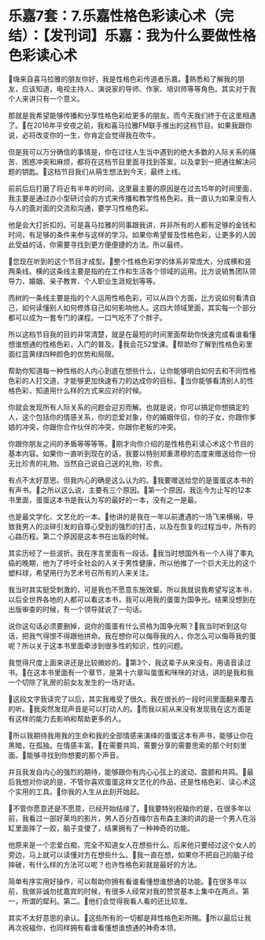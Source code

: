 # 乐嘉7套：7.乐嘉性格色彩读心术（完结）：【发刊词】乐嘉：我为什么要做性格色彩读心术

🎼嗨来自喜马拉雅的朋友你好，我是性格色彩传道者乐嘉。🎼熟悉和了解我的朋友，应该知道，电视主持人、演说家的导师、作家、培训师等等角色。其实对于我个人来讲只有一个意义。

那就是我希望能够传播和分享性格色彩给更多的朋友。而今天我们终于在这里相遇了。🎼在2016年平安夜之前，我和喜马拉雅FM联手推出的这档节目。如果我跟你说，必将改变你的一生，你肯定会觉得我在吹牛。

但是我可以万分确信的事情是，你在过往人生当中遇到的绝大多数的人际关系的痛苦、困惑冲突和麻烦，都将在这档节目里面寻找到答案，以及拿到一把通往解决问题的钥匙。🎼这档节目我们从萌生想法到今天，最终上线。

前前后后打磨了将近有半年的时间。这里最主要的原因是在过去15年的时间里面，我主要是通过办小型研讨会的方式来传播和教学性格色彩。我一直认为如果没有人与人的面对面的交流和沟通，要学习性格色彩。

他是会大打折扣的。可是喜马拉雅的同事跟我讲，并非所有的人都有足够的金钱和时间，有足够的条件来参与这样的学习。如果你希望普及性格色彩，让更多的人因此受益的话，你需要寻找到更方便便捷的方法。所以最终。

🎼您现在听到的这个节目才成型。🎼整个性格色彩学的体系非常庞大，分成横和竖两条线。横的这条线主要是指的在工作和生活各个领域的运用。比方说销售团队领导力、婚姻、亲子教育、个人职业生涯规划等等。

而树的一条线主要是指的个人运用性格色彩，可以从四个方面，比方说如何看清自己，如何读懂别人如何修炼自己如何影响他人。这四大领域里面，其实每一个部分都可以成为一套专门的课程。一口气吃不了个胖子。

所以这档节目我的目的非常清楚，就是在最短的时间里面帮助你快速完成看谁看懂想谁想通的性格色彩，入门的普及。🎼我会花52堂课。🎼帮助你了解到性格色彩里面红蓝黄绿四种颜色的优势和局限。

帮助你知道每一种性格的人内心到底在想些什么，让你能够明白如何去和不同性格色彩的人打交道，才能够更加快速有力的达成你的目标。🎼当你能够看清别人的性格色彩，知道用什么样的方式来应对的时候。

你就会发现所有人际关系的问题会迎刃而解。也就是说，你可以搞定你想搞定的人，这个包括你的情感关系，你的恋爱对象，你的婚姻伴侣，你的子女，你跟你爹娘的冲突，你跟你合作伙伴的冲突，你跟你老板的冲突。

你跟你朋友之间的矛盾等等等等。🎼刚才向你介绍的是性格色彩读心术这个节目的基本内容。如果你一直听到现在的话，我要以特别郑重肃穆的态度来赠送给你一份无比珍贵的礼物。当然自己说自己送的礼物，珍贵。

有点不太好意思。但我内心的确是这么认为的。🎼我要赠送给您的是蛋蛋这本书的有声书。🎼之所以这么说，主要有三个原因。🎼第一个原因，我迄今为止写的12本书里面，蛋蛋这本书是我认为写的最好的一本，没有之一是最。

也是最文学化、文艺化的一本。🎼他讲的是我在一年以前遭遇的一场飞来横祸，导致我男人的淡碎引发的自尊心受到的强烈的打击，以及在恢复的过程当中，所有的心路历程。第二个原因是这本书在出版的时候。

其实历经了一些波折。我在序言里面有一段话。🎼我当时想国外有一个人得了睾丸癌的晚期，他为了呼吁全社会的人关于男性健康，所以他推了一个巨大无比的这个塑料球，希望用行为艺术号召所有的人来关注。

我当时其实挺受刺激的，可是我也不愿意东施效颦。所以我就说我希望写这本书，以后全世界各地的人都可以看这本书，我可以用我的蛋蛋为国争光。结果没想到在出版审查的时候，有一个领导就说了一句话。

说你这句话必须要删掉，说你的蛋蛋有什么资格为国争光啊？🎼我当时听到这句话，把我气得恨不得跟他拼命。我在想你可以侮辱我的人，你怎么可以侮辱我的蛋呢？所以关于这本书里面牵涉到很多性的知识，性的问题。

我觉得尺度上面来讲还是比较微妙的。🎼第3个，我这辈子从来没有。用语音读过书。🎼在这本书里面有一个章节，是第十六章叫蛋蛋和咪咪的对话，讲的是我和我一个切除了乳房的前女友发生的一场对话。

🎼这段文字我读完了以后，其实我难受了很久。我在很长的一段时间里面翻来覆去的听。🎼我突然发现声音是可以打动人的。🎼而我以前从来没有发现我在这方面是有这样的能力去影响和帮助更多的人。

🎼所以我期待我用我的生命和我的全部情感来演绎的蛋蛋这本有声书，能够让你在黑暗，在孤独。在情感丰富。🎼在需要共鸣，需要分享的需要思索的那个时刻里面。🎼能够寻找到你想要的那个声音。

并且我发自内心的强烈的期待，能够跟你有内心心弦上的波动、震颤和共鸣。🎼最后我想对你说的是，不管你喜欢蛋蛋这样文艺化的作品，还是性格色彩、读心术这个实用的工具。🎼你我的人生从此刻开始起。

🎼不管你愿意还是不愿意，已经开始结缘了。🎼我要特别祝福你的是，在很多年以前，我看过一部好莱坞的影片，男人百分百梅尔吉布森主演的讲的是一个男人在浴缸里面摔了一跤，脑子变傻了，结果拥有了一种神奇的功能。

他原来是一个恋爱白痴，完全不知道女人在想些什么。后来他只要经过这个女人的旁边，马上就可以读懂对方在想些什么。🎼我一直在想，如果你不把自己的脑子给摔破，有什么样的方法可以呢？也许性格色彩就是最好的方法。

简单有序实用好操作，可以帮助你拥有看谁看懂想谁想通的功能。🎼在很多年以前，我做非诚勿扰嘉宾的时候，有很多人经常对我的赞赏基本上集中在两点。第一，所谓的犀利。第二。🎼他们会觉得我看人看的还比较准。

其实不太好意思的承认。🎼这些所有的一切都是拜性格色彩所赐。🎼所以最后让我再次祝福你，也同样拥有看谁看懂想谁想通的神奇本领。

